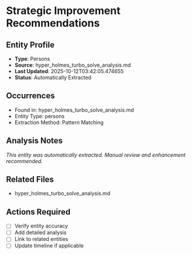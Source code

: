 # Strategic Improvement Recommendations

## Entity Profile
- **Type**: Persons
- **Source**: hyper_holmes_turbo_solve_analysis.md
- **Last Updated**: 2025-10-12T03:42:05.474655
- **Status**: Automatically Extracted

## Occurrences
- Found in: hyper_holmes_turbo_solve_analysis.md
- Entity Type: persons
- Extraction Method: Pattern Matching

## Analysis Notes
*This entity was automatically extracted. Manual review and enhancement recommended.*

## Related Files
- hyper_holmes_turbo_solve_analysis.md

## Actions Required
- [ ] Verify entity accuracy
- [ ] Add detailed analysis
- [ ] Link to related entities
- [ ] Update timeline if applicable
